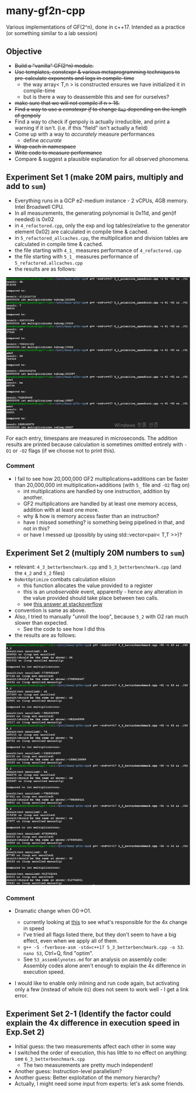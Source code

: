 # many-gf2n-cpp
Various implementations of GF(2^n), done in c++17. Intended as a practice (or something similar to a lab session)

## Objective

* ~~Build a "vanilla" GF(2^n) module.~~
* ~~Use templates, constexpr & various metaprogramming techniques to pre-calculate exponents and logs in compile-time~~
  * the way array< T,n > is constructed ensures we have initialized it in compile-time
  * but is there a way to deassemble this and see for ourselves?
* ~~make sure that we will not compile if n > 16.~~
* ~~Find a way to use a *constexpr if* to change `Rep` depending on the length of genpoly~~
* Find a way to check if genpoly is actually irreducible, and print a warning if it isn't. (i.e. if this "field" isn't actually a field)
* Come up with a way to *accurately* measure performances
  * define *accurate*
* ~~Wrap each in namespace~~
* ~~Write code to measure performance~~
* Compare & suggest a plausible explanation for all observed phonomena.


## Experiment Set 1 (make 20M pairs, multiply and add to `sum`)

* Everything runs in a GCP e2-medium instance - 2 vCPUs, 4GB memory. Intel Broadwell CPU.
* In all measurements, the generating polynomial is 0x11d, and gen(if needed) is 0x02
* in `4_refactored.cpp`, only the exp and log tables(relative to the generator element 0x02) are calculated in compile time & cached.
* in `5_refactored_allcaches.cpp`, the multiplication and division tables are calculated in compile time & cached.
* the file starting with `4_1_` measures performance of `4_refactored.cpp`
* the file starting with `5_1_` measures performance of `5_refactored.allcaches.cpp`
* the results are as follows:

![41and51]

[41and51]: https://github.com/stet-stet/many-gf2n-cpp/blob/main/41and51.png?raw=true

For each entry, timespans are measured in microseconds. 
The addition results are printed because calculation is sometimes omitted entirely with `-O1` or `-O2` flags (if we choose not to print this).

### Comment

* I fail to see how 20,000,000 GF2 multiplications+additions can be faster than 20,000,000 int multiplication+additions (with `5_` file and `-O2` flag on)
  * int multiplications are handled by one instruction, addition by another.
  * GF2 multiplications are handled by at least one memory access, addition with at least one more.
  * why & how is memory access faster than an instruction?
  * have I missed something? is something being pipelined in that, and not in this?
  * or have I messed up (possibly by using std::vector<pair< T,T >>)?

## Experiment Set 2 (multiply 20M numbers to `sum`)

* relevant: `4_3_betterbenchmark.cpp` and `5_3_betterbenchmark.cpp` (and the `4_2` and `5_2` files)
* `DoNotOptimize` combats calculation elision
  * this function allocates the value provided to a register
  * this is an *unobservable* event, apparently - hence any alteration in the value provided should take place between two calls.
  * see [this answer at stackoverflow](https://stackoverflow.com/a/38025837)
* convention is same as above.
* Also, I tried to manually "unroll the loop", because `5_2` with O2 ran much slower than expected.
  * See the code to see how I did this
* the results are as follows:

![43and53]

[43and53]: https://github.com/stet-stet/many-gf2n-cpp/blob/main/43and53.png?raw=true

### Comment

* Dramatic change when O0->O1.
  * currently looking at [this](https://gcc.gnu.org/onlinedocs/gcc/Optimize-Options.html) to see what's responsible for the 4x change in speed
  * I've tried all flags listed there, but they don't seem to have a big effect, even when we apply all of them.
  * `g++ -S -fverbose-asm -std=c++17 5_3_betterbenchmark.cpp -o 53`. `nano 53`, Ctrl+Q, find "optim".
  * See `53_assemblynotes.md` for an analysis on assembly code: Assembly codes alone aren't enough to explain the 4x difference in execution speed.

* I would like to enable only inlining and run code again, but activating only a few (instead of whole `O1`) does not seem to work well - I get a link error.

## Experiment Set 2-1 (Identify the factor could explain the 4x difference in execution speed in Exp.Set 2)

* Initial guess: the two measurements affect each other in some way
* I switched the order of execution, this has little to no effect on anything: see `6_3_betterbenchmark.cpp`
  * The two measurements are pretty much independent!
* Another guess: Instruction-level parallelism?
* Another guess: Better exploitation of the memory hierarchy?
* Actually, I might need some input from experts: let's ask some friends.
